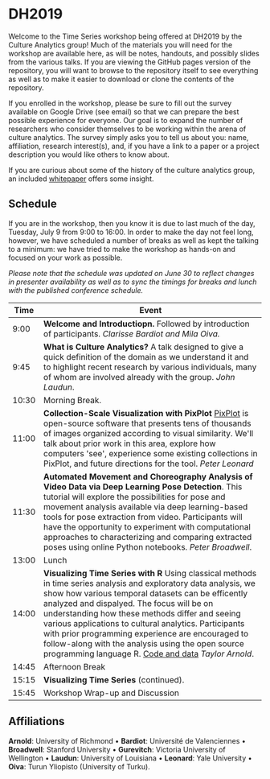 # DH2019

Welcome to the Time Series workshop being offered at DH2019 by the Culture Analytics group! Much of the materials you will need for the workshop are available here, as will be notes, handouts, and possibly slides from the various talks. If you are viewing the GitHub pages version of the repository, you will want to browse to the repository itself to see everything as well as to make it easier to download or clone the contents of the repository.

If you enrolled in the workshop, please be sure to fill out the survey available on Google Drive (see email) so that we can prepare the best possible experience for everyone. Our goal is to expand the number of researchers who consider themselves to be working within the arena of culture analytics. The survey simply asks you to tell us about you: name, affiliation, research interest(s), and, if you have a link to a paper or a project description you would like others to know about.

If you are curious about some of the history of the culture analytics group, an included [whitepaper](WhitePaper.md) offers some insight.

## Schedule

If you are in the workshop, then you know it is due to last much of the day, Tuesday, July 9 from 9:00 to 16:00. In order to make the day not feel long, however, we have scheduled a number of breaks as well as kept the talking to a minimum: we have tried to make the workshop as hands-on and focused on your work as possible.

*Please note that the schedule was updated on June 30 to reflect changes in presenter availability as well as to sync the timings for breaks and lunch with the published conference schedule.*

| Time    | Event |
| ------- |-------|
|  9:00 | **Welcome and Introductiopn.** Followed by introduction of participants. *Clarisse Bardiot and Mila Oiva.* |
|  9:45 | **What is Culture Analytics?**  A talk designed to give a quick definition of the domain as we understand it and to highlight recent research by various individuals, many of whom are involved already with the group. *John Laudun*. |
| 10:30 | Morning Break.   |
| 11:00 | **Collection-Scale Visualization with PixPlot** [PixPlot](https://github.com/YaleDHLab/pix-plot) is open-source software that presents tens of thousands of images organized according to visual similarity.  We'll talk about prior work in this area, explore how computers 'see', experience some existing collections in PixPlot, and future directions for the tool. *Peter Leonard* |
| 11:30 | **Automated Movement and Choreography Analysis of Video Data via Deep Learning Pose Detection**. This tutorial will explore the possibilities for pose and movement analysis available via deep learning-based tools for pose extraction from video. Participants will have the opportunity to experiment with computational approaches to characterizing and comparing extracted poses using online Python notebooks. *Peter Broadwell*.|
| 13:00 | Lunch |
| 14:00 | **Visualizing Time Series with R** Using classical methods in time series analysis and exploratory data analysis, we show how various temporal datasets can be efficently analyzed and dispalyed. The focus will be on understanding how these methods differ and seeing various applications to cultural analytics. Participants with prior programming experience are encouraged to follow-along with the analysis using the open source programming language R. [Code and data](https://github.com/statsmaths/dh2019-time-series-analysis) *Taylor Arnold*. |
| 14:45 | Afternoon Break  |
| 15:15 | **Visualizing Time Series** (continued).
| 15:45 | Workshop Wrap-up and Discussion  |

## Affiliations

**Arnold**: University of Richmond  •
**Bardiot**: Université de Valenciennes •
**Broadwell**: Stanford University •
**Gurevitch**: Victoria University of Wellington •
**Laudun**: University of Louisiana •
**Leonard**: Yale University •
**Oiva**: Turun Yliopisto (University of Turku).
